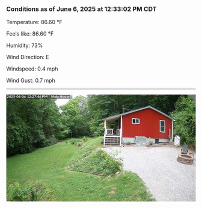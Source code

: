 ### Conditions as of June 6, 2025 at 12:33:02 PM CDT 

Temperature: 86.60 &deg;F

Feels like: 86.60 &deg;F

Humidity: 73%

Wind Direction: E

Windspeed: 0.4 mph

Wind Gust: 0.7 mph

---

<img src="./images/latest.jpeg"/>

